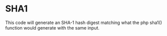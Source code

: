 SHA1
==== 

This code will generate an SHA-1 hash digest matching what the php sha1() function would generate with the same input.